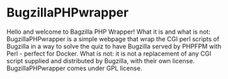 # BugzillaPHPwrapper

Hello and welcome to Bagzilla PHP Wrapper! What it is and what is not: BugzillaPHPwrapper is a simple webpage that wrap the CGI perl scripts of Bugzilla in a way to solve the quiz to have Bugzilla served by PHPFPM with Perl - perfect for Docker. What is not: it is not a replacement of any CGI script supplied and distributed by Bugzilla, with their own license. BugzillaPHPwrapper comes under GPL license.  
  
  
